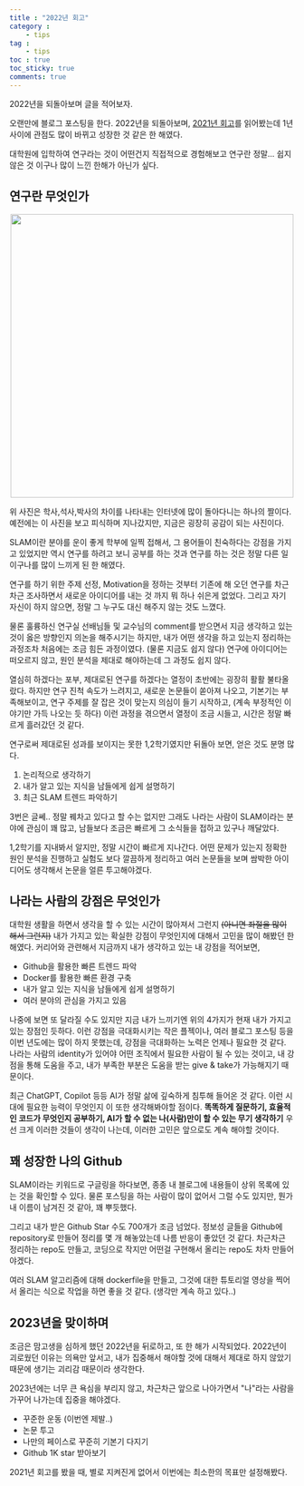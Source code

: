 ```yaml
---
title : "2022년 회고"
category :
    - tips
tag :
    - tips
toc : true
toc_sticky: true
comments: true
---  
```


2022년을 되돌아보며 글을 적어보자.  

오랜만에 블로그 포스팅을 한다. 2022년을 되돌아보며, [2021년 회고](https://taeyoung96.github.io/tips/2021_retrospect/)를 읽어봤는데 1년 사이에 관점도 많이 바뀌고 성장한 것 같은 한 해였다.  

대학원에 입학하여 연구라는 것이 어떤건지 직접적으로 경험해보고 연구란 정말... 쉽지 않은 것 이구나 많이 느낀 한해가 아닌가 싶다.  

## 연구란 무엇인가  

<p align="center"><img src="https://user-images.githubusercontent.com/41863759/212357343-fe54cc68-e423-44eb-bda7-f2ec92189481.png" width = "500" ></p>  

위 사진은 학사,석사,박사의 차이를 나타내는 인터넷에 많이 돌아다니는 하나의 짤이다. 예전에는 이 사진을 보고 피식하며 지나갔지만, 지금은 굉장히 공감이 되는 사진이다.  

SLAM이란 분야를 운이 좋게 학부에 일찍 접해서, 그 용어들이 친숙하다는 강점을 가지고 있었지만 역시 연구를 하려고 보니 공부를 하는 것과 연구를 하는 것은
정말 다른 일이구나를 많이 느끼게 된 한 해였다.  

연구를 하기 위한 주제 선정, Motivation을 정하는 것부터 기존에 해 오던 연구를 차근차근 조사하면서 새로운 아이디어를 내는 것 까지 뭐 하나 쉬은게 없었다.
그리고 자기 자신이 하지 않으면, 정말 그 누구도 대신 해주지 않는 것도 느꼈다.  

물론 훌륭하신 연구실 선배님들 및 교수님의 comment를 받으면서 지금 생각하고 있는 것이 옳은 방향인지 의논을 해주시기는 하지만, 내가 어떤 생각을 하고 있는지 정리하는 과정조차
처음에는 조금 힘든 과정이였다. (물론 지금도 쉽지 않다) 연구에 아이디어는 떠오르지 않고, 원인 분석을 제대로 해야하는데 그 과정도 쉽지 않다.  

열심히 하겠다는 포부, 제대로된 연구를 하겠다는 열정이 초반에는 굉장히 활활 불타올랐다. 하지만 연구 진척 속도가 느려지고, 새로운 논문들이 쏟아져 나오고, 기본기는 부족해보이고,
연구 주제를 잘 잡은 것이 맞는지 의심이 들기 시작하고, (계속 부정적인 이야기만 가득 나오는 듯 하다) 이런 과정을 겪으면서 열정이 조금 시들고, 시간은 정말 빠르게 흘러갔던 것 같다.  

연구로써 제대로된 성과를 보이지는 못한 1,2학기였지만 뒤돌아 보면, 얻은 것도 분명 많다.  

1. 논리적으로 생각하기
2. 내가 알고 있는 지식을 남들에게 쉽게 설명하기
3. 최근 SLAM 트렌드 파악하기  

3번은 글쎄.. 정말 꿰차고 있다고 할 수는 없지만 그래도 나라는 사람이 SLAM이라는 분야에 관심이 꽤 많고, 남들보다 조금은 빠르게 그 소식들을 접하고 있구나 깨달았다.  

1,2학기를 지내봐서 알지만, 정말 시간이 빠르게 지나간다. 어떤 문제가 있는지 정확한 원인 분석을 진행하고 실험도 보다 깔끔하게 정리하고 여러 논문들을 보며 쌈박한 아이디어도 생각해서
논문을 얼른 투고해야겠다. 

## 나라는 사람의 강점은 무엇인가  

대학원 생활을 하면서 생각을 할 수 있는 시간이 많아져서 그런지 ~~(아니면 좌절을 많이 해서 그런지)~~ 내가 가지고 있는 확실한 강점이 무엇인지에 대해서 고민을 많이 해봤던 한 해였다. 
커리어와 관련해서 지금까지 내가 생각하고 있는 내 강점을 적어보면,  
- Github을 활용한 빠른 트렌드 파악  
- Docker를 활용한 빠른 환경 구축  
- 내가 알고 있는 지식을 남들에게 쉽게 설명하기  
- 여러 분야의 관심을 가지고 있음

나중에 보면 또 달라질 수도 있지만 지금 내가 느끼기엔 위의 4가지가 현재 내가 가지고 있는 장점인 듯하다. 이런 강점을 극대화시키는 작은 플젝이나, 여러 블로그 포스팅 등을 이번 년도에는 많이 하지 못했는데, 강점을 극대화하는 노력은 언제나 필요한 것 같다. 나라는 사람의 identity가 있어야 어떤 조직에서 필요한 사람이 될 수 있는 것이고, 내 강점을 통해 도움을 주고, 내가 부족한 부분은 도움을 받는 give & take가 가능해지기 때문이다.

최근 ChatGPT, Copilot 등등 AI가 정말 삶에 깊숙하게 침투해 들어온 것 같다. 이런 시대에 필요한 능력이 무엇인지 이 또한 생각해봐야할 점이다. **똑똑하게 질문하기, 효율적인 코드가 무엇인지 공부하기, AI가 할 수 없는 나(사람)만이 할 수 있는 무기 생각하기** 우선 크게 이러한 것들이 생각이 나는데, 이러한 고민은 앞으로도 계속 해야할 것이다.   

## 꽤 성장한 나의 Github  

SLAM이라는 키워드로 구글링을 하다보면, 종종 내 블로그에 내용들이 상위 목록에 있는 것을 확인할 수 있다. 물론 포스팅을 하는 사람이 많이 없어서 그럴 수도 있지만, 뭔가 내 이름이 남겨진 것 같아, 꽤 뿌듯했다.  

그리고 내가 받은 Github Star 수도 700개가 조금 넘었다. 정보성 글들을 Github에 repository로 만들어 정리를 몇 개 해놓았는데 나름 반응이 좋았던 것 같다. 차근차근 정리하는 repo도 만들고, 코딩으로 작지만 어떤걸 구현해서 올리는 repo도 차차 만들어야겠다.  

여러 SLAM 알고리즘에 대해 dockerfile을 만들고, 그것에 대한 튜토리얼 영상을 찍어서 올리는 식으로 작업을 하면 좋을 것 같다. (생각만 계속 하고 있다..)


## 2023년을 맞이하며  

조금은 맘고생을 심하게 했던 2022년을 뒤로하고, 또 한 해가 시작되었다. 2022년이 괴로웠던 이유는 의욕만 앞서고, 내가 집중해서 해야할 것에 대해서 제대로 하지 않았기 때문에 생기는 괴리감 때문이라 생각한다.  

2023년에는 너무 큰 욕심을 부리지 않고, 차근차근 앞으로 나아가면서 "나"라는 사람을 가꾸어 나가는데 집중을 해야겠다.  

- 꾸준한 운동 (이번엔 제발..)  
- 논문 투고  
- 나만의 페이스로 꾸준히 기본기 다지기  
- Github 1K star 받아보기  

2021년 회고를 봤을 때, 별로 지켜진게 없어서 이번에는 최소한의 목표만 설정해봤다.  